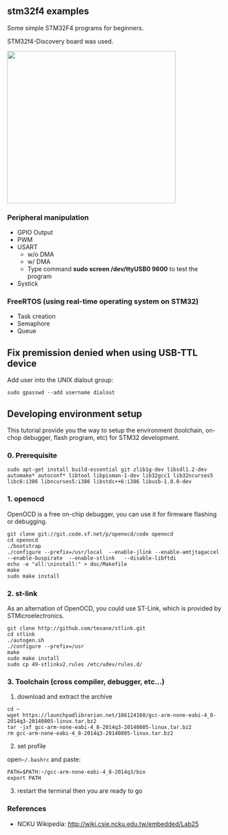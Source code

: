 ## stm32f4 examples

Some simple STM32F4 programs for beginners.

STM32f4-Discovery board was used.

<img src="stm32f4-discovery.jpg" height="354px" width="392px" />

### Peripheral manipulation
* GPIO Output
* PWM
* USART
  * w/o DMA
  * w/ DMA
  * Type command **sudo screen /dev/ttyUSB0 9600** to test the program
* Systick

### FreeRTOS (using real-time operating system on STM32)
* Task creation
* Semaphore
* Queue

## Fix premission denied when using USB-TTL device

Add user into the UNIX dialout group:

`sudo gpasswd --add username dialout`

## Developing environment setup

This tutorial provide you the way to setup the environment (toolchain, on-chop debugger, flash program, etc) for STM32 development.

### 0. Prerequisite

```sudo apt-get install build-essential git zlib1g-dev libsdl1.2-dev automake* autoconf* libtool libpixman-1-dev lib32gcc1 lib32ncurses5 libc6:i386 libncurses5:i386 libstdc++6:i386 libusb-1.0.0-dev```

### 1. openocd

OpenOCD is a free on-chip debugger, you can use it for firmware flashing or debugging.

```
git clone git://git.code.sf.net/p/openocd/code openocd
cd openocd
./bootstrap
./configure --prefix=/usr/local  --enable-jlink --enable-amtjtagaccel --enable-buspirate  --enable-stlink   --disable-libftdi
echo -e "all:\ninstall:" > doc/Makefile
make
sudo make install
```

### 2. st-link

As an alternation of OpenOCD, you could use ST-Link, which is provided by STMicroelectronics.

```
git clone http://github.com/texane/stlink.git
cd stlink
./autogen.sh
./configure --prefix=/usr
make
sudo make install
sudo cp 49-stlinkv2.rules /etc/udev/rules.d/
```

### 3. Toolchain (cross compiler, debugger, etc...)

1. download and extract the archive

```
cd ~
wget https://launchpadlibrarian.net/186124160/gcc-arm-none-eabi-4_8-2014q3-20140805-linux.tar.bz2
tar -jxf gcc-arm-none-eabi-4_8-2014q3-20140805-linux.tar.bz2
rm gcc-arm-none-eabi-4_8-2014q3-20140805-linux.tar.bz2
```

2. set profile

open`~/.bashrc` and paste:

```
PATH=$PATH:~/gcc-arm-none-eabi-4_8-2014q3/bin
export PATH
```

3. restart the terminal then you are ready to go

### References

* NCKU Wikipedia: http://wiki.csie.ncku.edu.tw/embedded/Lab25
